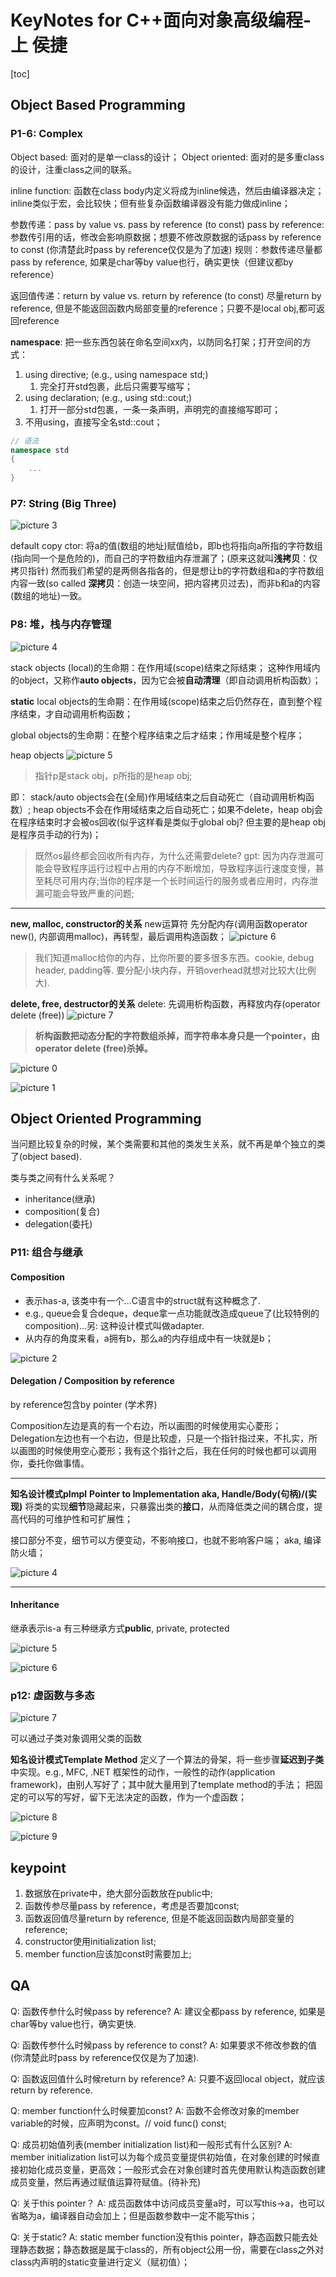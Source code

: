 # KeyNotes for C++面向对象高级编程-上 侯捷

[toc]

## Object Based Programming

### P1-6: Complex

Object based: 面对的是单一class的设计；
Object oriented: 面对的是多重class的设计，注重class之间的联系。

inline function: 函数在class body内定义将成为inline候选，然后由编译器决定；inline类似于宏，会比较快；但有些复杂函数编译器没有能力做成inline；

参数传递：pass by value vs. pass by reference (to const)
pass by reference: 参数传引用的话，修改会影响原数据；想要不修改原数据的话pass by reference to const (你清楚此时pass by reference仅仅是为了加速)
规则：参数传递尽量都pass by reference, 如果是char等by value也行，确实更快（但建议都by reference）

返回值传递：return by value vs. return by reference (to const)
尽量return by reference, 但是不能返回函数内局部变量的reference；只要不是local obj,都可返回reference

**namespace**: 把一些东西包装在命名空间xx内，以防同名打架；打开空间的方式：

1. using directive; (e.g., using namespace std;)
   1. 完全打开std包裹，此后只需要写缩写；
2. using declaration; (e.g., using std::cout;)
   1. 打开一部分std包裹，一条一条声明，声明完的直接缩写即可；
3. 不用using，直接写全名std::cout；

```cpp
// 语法
namespace std
{
    ...
}
```

### P7: String (Big Three)

![picture 3](../images/3bee909044cc4f19a300d8be7f2be4e95d1bf7cef2a53ca44b3964673f9813b6.png)  

default copy ctor: 将a的值(数组的地址)赋值给b，即b也将指向a所指的字符数组(指向同一个是危险的)，而自己的字符数组内存泄漏了；(原来这就叫**浅拷贝**：仅拷贝指针)
然而我们希望的是两侧各指各的，但是想让b的字符数组和a的字符数组内容一致(so called **深拷贝**：创造一块空间，把内容拷贝过去)，而非b和a的内容(数组的地址)一致。

### P8: 堆，栈与内存管理

![picture 4](../images/53a4cc274d3bb3dd74cb6692cb98a97c56f77a204b7a484e37445f30a05c3c9e.png)  

stack objects (local)的生命期：在作用域(scope)结束之际结束；
这种作用域内的object，又称作**auto objects**，因为它会被**自动清理**（即自动调用析构函数）；

**static** local objects的生命期：在作用域(scope)结束之后仍然存在，直到整个程序结束，才自动调用析构函数；

global objects的生命期：在整个程序结束之后才结束；作用域是整个程序；

heap objects
![picture 5](../images/0e02cf2d08caae7ceff435682fc4833d48b2171b2153cce34ac9830743fed6ae.png)  
> 指针p是stack obj，p所指的是heap obj;

即：
stack/auto objects会在(全局)作用域结束之后自动死亡（自动调用析构函数）;
heap objects不会在作用域结束之后自动死亡；如果不delete，heap obj会在程序结束时才会被os回收(似乎这样看是类似于global obj? 但主要的是heap obj是程序员手动的行为)；
> 既然os最终都会回收所有内存，为什么还需要delete?
> gpt: 因为内存泄漏可能会导致程序运行过程中占用的内存不断增加，导致程序运行速度变慢，甚至耗尽可用内存;当你的程序是一个长时间运行的服务或者应用时，内存泄漏可能会导致严重的问题;

---

**new, malloc, constructor的关系**
new运算符 先分配内存(调用函数operator new(), 内部调用malloc)，再转型，最后调用构造函数；
![picture 6](../images/87b32c1d4f1d838d9e9960e6e481d0058dbcc6147ff8f705252966afb5d382ee.png)  

> 我们知道malloc给你的内存，比你所要的要多很多东西。cookie, debug header, padding等. 要分配小块内存，开销overhead就想对比较大(比例大).

**delete, free, destructor的关系**
delete: 先调用析构函数，再释放内存(operator delete (free))
![picture 7](../images/468c87d4b3a6d10e6a37e376e081352e78489070d5c6b9ade6b2673f74d2601e.png)
> **析构函数把动态分配的字符数组杀掉，而字符串本身只是一个pointer，由operator delete (free)杀掉。**

![picture 0](../images/4fc46e2674b1b4113758bd7e200076f2a53837d7200caa970f18bb5b2c37e649.png)  

![picture 1](../images/1dc384de07a418b250c44db23dbe07371ee3c8506984ef8d9fe0c752936ac972.png)  

## Object Oriented Programming

当问题比较复杂的时候，某个类需要和其他的类发生关系，就不再是单个独立的类了(object based).

类与类之间有什么关系呢？

- inheritance(继承)
- composition(复合)
- delegation(委托)

### P11: 组合与继承

#### Composition

- 表示has-a, 该类中有一个...C语言中的struct就有这种概念了.
- e.g., queue会复合deque，deque拿一点功能就改造成queue了(比较特例的composition)...另: 这种设计模式叫做adapter.
- 从内存的角度来看，a拥有b，那么a的内存组成中有一块就是b；

![picture 2](../images/08fe256cd284a5bc27b2ddffbd42653f096a41431e43939bd7b4c8cc246e225f.png)

#### Delegation / Composition by reference

by reference包含by pointer (学术界)

Composition左边是真的有一个右边，所以画图的时候使用实心菱形；
Delegation左边也有一个右边，但是比较虚，只是一个指针指过来，不扎实，所以画图的时候使用空心菱形；我有这个指针之后，我在任何的时候也都可以调用你，委托你做事情。

---

**知名设计模式pImpl**
**Pointer to Implementation
aka, Handle/Body(句柄)/(实现)**
将类的实现**细节**隐藏起来，只暴露出类的**接口**，从而降低类之间的耦合度，提高代码的可维护性和可扩展性；

接口部分不变，细节可以方便变动，不影响接口，也就不影响客户端；
aka, 编译防火墙；

![picture 4](../images/57613d4c7d5234b0da668e5f515330983a8c038a2bcbff57c14a2ffad26ee48a.png)  

---

#### Inheritance

继承表示is-a
有三种继承方式**public**, private, protected

![picture 5](../images/ef140c80861fe08d48c282623edbe24d82c82e2689cfbe1d7351a8aa363fd15a.png)

![picture 6](../images/6d6c85830256c81f80b1a00da941640124c72df9bd2b4559488b8dba5d26f3b4.png)

### p12: 虚函数与多态

![picture 7](../images/cea74f673a75debb5d96c6f87b9ce8a1400c7fbe698b5cc8184725c4cd4696ab.png)

可以通过子类对象调用父类的函数

**知名设计模式Template Method**
定义了一个算法的骨架，将一些步骤**延迟到子类**中实现。e.g., MFC, .NET
框架性的动作，一般性的动作(application framework)，由别人写好了；其中就大量用到了template method的手法；
把固定的可以写的写好，留下无法决定的函数，作为一个虚函数；

![picture 8](../images/f3b22b74b9a9a6a5afeea476a37bc48e8cec2ecc5d947fdcb2b7eba47cde517c.png)  

![picture 9](../images/37cc1d8d822e2d26d9100c851925fcf0988f30aaa1685e1f21c01052b1c1d4ad.png)  


## keypoint

1. 数据放在private中，绝大部分函数放在public中;
2. 函数传参尽量pass by reference，考虑是否要加const;
3. 函数返回值尽量return by reference, 但是不能返回函数内局部变量的reference;
4. constructor使用initialization list;
5. member function应该加const时需要加上;

## QA

Q: 函数传参什么时候pass by reference?
A: 建议全都pass by reference, 如果是char等by value也行，确实更快.

Q: 函数传参什么时候pass by reference to const?
A: 如果要求不修改参数的值 (你清楚此时pass by reference仅仅是为了加速).

Q: 函数返回值什么时候return by reference?
A: 只要不返回local object，就应该return by reference.

Q: member function什么时候要加const?
A: 函数不会修改对象的member variable的时候，应声明为const。// void func() const;

Q: 成员初始值列表(member initialization list)和一般形式有什么区别?
A: member initialization list可以为每个成员变量提供初始值，在对象创建的时候直接初始化成员变量，更高效；一般形式会在对象创建时首先使用默认构造函数创建成员变量，然后再通过赋值运算符赋值。(待补充)

Q: 关于this pointer？
A: 成员函数体中访问成员变量a时，可以写this->a，也可以省略为a，编译器自动会加上；但是函数参数中一定不能写this；

Q: 关于static?
A: static member function没有this pointer，静态函数只能去处理静态数据；静态数据是属于class的，所有object公用一份，需要在class之外对class内声明的static变量进行定义（赋初值）；
